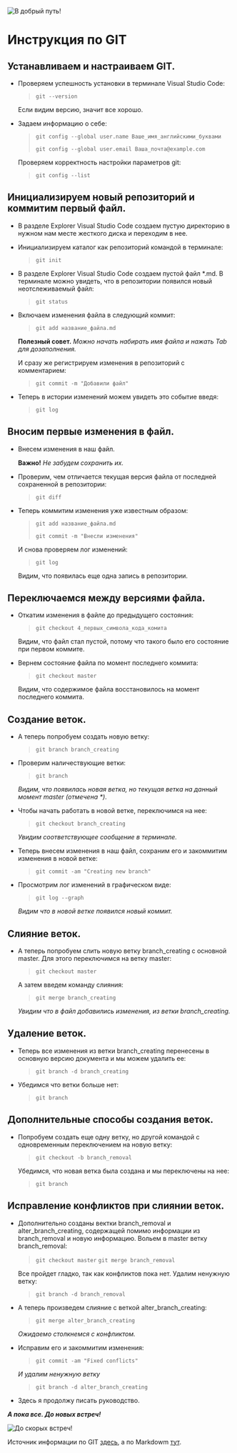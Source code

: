 ![В добрый путь!](https://cloud.netlifyusercontent.com/assets/344dbf88-fdf9-42bb-adb4-46f01eedd629/0c69fb3d-8d0b-4d40-a2ef-0816ba01c7a5/hr-wojciech-slowacki-03.jpg "Мир GIT")

# Инструкция по GIT

## Устанавливаем и настраиваем GIT.

* Проверяем успешность установки в терминале Visual Studio Code:

   > `git --version`

    Если видим версию, значит все хорошо.

* Задаем информацию о себе:

    >`git config --global user.name Ваше_имя_английскими_буквами`
    >
    >`git config --global user.email Ваша_почта@example.com`

    Проверяем корректность настройки параметров git:

    >`git config --list`

## Инициализируем новый репозиторий и коммитим первый файл.

* В разделе Explorer Visual Studio Code создаем пустую директорию в нужном нам месте жесткого диска и переходим в нее. 

* Инициализируем каталог как репозиторий командой в терминале:

    >`git init`

* В разделе Explorer Visual Studio Code создаем пустой файл *.md. В терминале можно увидеть, что в репозитории появился новый неотслеживаемый файл:

    >`git status`

* Включаем изменения файла в следующий коммит:

    >`git add название_файла.md`
    
    **Полезный совет.** *Можно начать набирать имя файла и нажать Tab для дозаполнения.*
	
	И сразу же регистрируем изменения в репозиторий с комментарием:

    >`git commit -m "Добавили файл"`

* Теперь в истории изменений можем увидеть это событие введя:

    >`git log`

## Вносим первые изменения в файл.

* Внесем изменения в наш файл.

    **Важно!** *Не забудем сохранить их.*
	
* Проверим, чем отличается текущая версия файла от последней сохраненной в репозитории:

	>`git diff`
	
* Теперь коммитим изменения уже известным образом:

	>`git add название_файла.md`
	>
	>`git commit -m "Внесли изменения"`
	
	И снова проверяем лог изменений:
	
	>`git log`
	
	Видим, что появилась еще одна запись в репозитории.

## Переключаемся между версиями файла.

* Откатим изменения в файле до предыдущего состояния:

	>`git checkout 4_первых_символа_кода_комита`
	
	Видим, что файл стал пустой, потому что такого было его состояние при первом коммите.
	
* Вернем состояние файла по момент последнего коммита:

	>`git checkout master`
	
	Видим, что содержимое файла восстановилось на момент последнего коммита.

## Создание веток.

* А теперь попробуем создать новую ветку:

    >`git branch branch_creating`

* Проверим наличествующие ветки:

    >`git branch`

    _Видим, что появилась новая ветка, но текущая ветка на данный момент master (отмечена *)_. 

* Чтобы начать работать в новой ветке, переключимся на нее:

    >`git checkout branch_creating`

    _Увидим соответствующее сообщение в терминале._

* Теперь внесем изменения в наш файл, сохраним его и закоммитим изменения в новой ветке:

    >`git commit -am "Creating new branch"`

* Просмотрим лог изменений в графическом виде:

    >`git log --graph`

    _Видим что в новой ветке появился новый коммит._

## Слияние веток.

* А теперь попробуем слить новую ветку branch_creating с основной master. Для этого переключимся на ветку master:

    >`git checkout master`

    А затем введем команду слияния:

    >`git merge branch_creating`

    _Увидим что в файл добавились изменения, из ветки branch_creating._

## Удаление веток.

* Теперь все изменения из ветки branch_creating перенесены в основную версию документа и мы можем удалить ее:

    >`git branch -d branch_creating`

* Убедимся что ветки больше нет:

    >`git branch`

## Дополнительные способы создания веток.

* Попробуем создать еще одну ветку, но другой командой с одновременным переключением на новую ветку:

    >`git checkout -b branch_removal`

    Убедимся, что новая ветка была создана и мы переключены на нее:

    >`git branch`

## Исправление конфликтов при слиянии веток.

* Дополнительно созданы вектки branch_removal и alter_branch_creating, содержащей помимо информации из branch_removal и новую информацию. Вольем в master ветку branch_removal:

    >`git checkout master`
    >`git merge branch_removal`

    Все пройдет гладко, так как конфликтов пока нет. Удалим ненужную ветку:

    >`git branch -d branch_removal`

* А теперь произведем слияние с веткой alter_branch_creating:

    >`git merge alter_branch_creating`

    _Ожидаемо столкнемся с конфликтом._

* Исправим его и закоммитим изменения:

    >`git commit -am "Fixed conflicts"`

    _И удалим ненужную ветку_

    >`git branch -d alter_branch_creating`

* Здесь я продолжу писать руководство.

***А пока все. До новых встреч!***

![До скорых встреч!](https://lh6.googleusercontent.com/Trm0vDRBsZkfHmTl3BWYaK3rkXlHE1YQIaF8dOGYUo4uORA4aCFNdc2AdpblHnHb--BehH6KRQFpVBFrpm4jo0GKJlZgHuVmJQtvHwiqv2sLftgJX4YxESdu7Cprlpu2YQ "Пока!")

Источник информации по GIT [здесь](https://gb.ru/ "Кликните для перехода"), а по Markdowm [тут](https://gist.github.com/Jekins/2bf2d0638163f1294637#Blockquotes "Кликните для перехода").